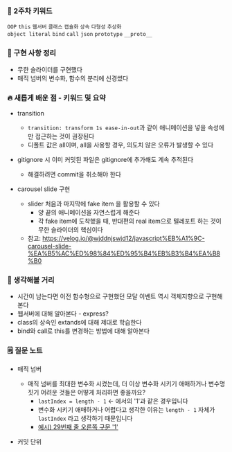 ### **🔑 2주차 키워드**

`OOP` `this` `웹서버` `클래스` `캡슐화` `상속` `다형성` `추상화`  
`object literal` `bind` `call` `json` `prototype` `__proto__`

### **📰 구현 사항 정리**

- 무한 슬라이더를 구현했다
- 매직 넘버의 변수화, 함수의 분리에 신경썼다

### **🔥 새롭게 배운 점 - 키워드 및 요약**

- transition
  - `transition: transform 1s ease-in-out`과 같이 애니메이션을 넣을 속성에만 접근하는 것이 권장된다
  - 디폴트 값은 all이며, all을 사용할 경우, 의도치 않은 오류가 발생할 수 있다

- gitignore 시 이미 커밋된 파일은 gitignore에 추가해도 계속 추적된다
  - 해결하려면 commit을 취소해야 한다

- carousel slide 구현
  - slider 처음과 마지막에 fake item 을 활용할 수 있다
    - 양 끝의 애니메이션을 자연스럽게 해준다
    - 각 fake item에 도착했을 때, 반대편의 real item으로 텔레포트 하는 것이 무한 슬라이더의 핵심이다
  - 참고: https://velog.io/@wjddnjswjd12/javascript%EB%A1%9C-carousel-slide-%EA%B5%AC%ED%98%84%ED%95%B4%EB%B3%B4%EA%B8%B0

### **🤔 생각해볼 거리**

- 시간이 남는다면 이전 함수형으로 구현했던 모달 이벤트 역시 객체지향으로 구현해본다
- 웹서버에 대해 알아본다 - express?
- class의 상속인 extands에 대해 제대로 학습한다
- bind와 call로 this를 변경하는 방법에 대해 알아본다

### **🗒️ 질문 노트**

- 매직 넘버
  - 매직 넘버를 최대한 변수화 시켰는데, 더 이상 변수화 시키기 애매하거나 변수명 짓기 어려운 것들은 어떻게 처리하면 좋을까요?
    - `lastIndex = length - 1` <- 에서의 '1'과 같은 경우입니다
    - 변수화 시키기 애매하거나 어렵다고 생각한 이유는 `length - 1` 자체가 `lastIndex` 라고 생각하기 때문입니다
    - [예시) 29번째 줄 오른쪽 구문 '1'](../src/js/carousel/carousel-event.js) 

- 커밋 단위

